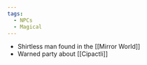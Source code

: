 ```yaml
---
tags:
  - NPCs
  - Magical
---
```

- Shirtless man found in the [[Mirror World]]
- Warned party about [[Cipactli]]